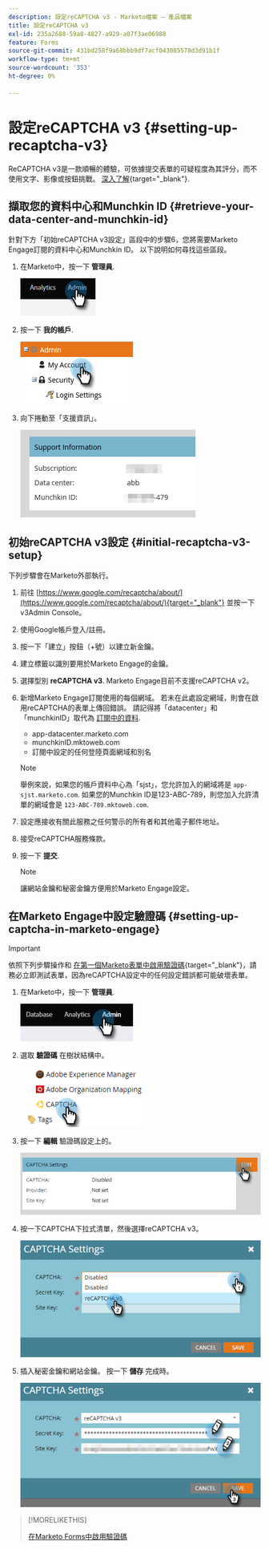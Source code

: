 ```yaml
---
description: 設定reCAPTCHA v3 - Marketo檔案 — 產品檔案
title: 設定reCAPTCHA v3
exl-id: 235a2688-59a8-4827-a929-a07f3ae06988
feature: Forms
source-git-commit: 431bd258f9a68bbb9df7acf043085578d3d91b1f
workflow-type: tm+mt
source-wordcount: '353'
ht-degree: 0%

---
```


# 設定reCAPTCHA v3 {#setting-up-recaptcha-v3}

ReCAPTCHA v3是一款順暢的體驗，可依據提交表單的可疑程度為其評分，而不使用文字、影像或按鈕挑戰。 [深入了解](https://developers.google.com/search/blog/2018/10/introducing-recaptcha-v3-new-way-to){target="_blank"}.

## 擷取您的資料中心和Munchkin ID {#retrieve-your-data-center-and-munchkin-id}

針對下方「初始reCAPTCHA v3設定」區段中的步驟6，您將需要Marketo Engage訂閱的資料中心和Munchkin ID。 以下說明如何尋找這些區段。

1. 在Marketo中，按一下 **管理員**.

   ![](assets/setting-up-recaptcha-v3-1.png)

1. 按一下 **我的帳戶**.

   ![](assets/setting-up-recaptcha-v3-2.png)

1. 向下捲動至「支援資訊」。

   ![](assets/setting-up-recaptcha-v3-3.png)

## 初始reCAPTCHA v3設定 {#initial-recaptcha-v3-setup}

下列步驟會在Marketo外部執行。

1. 前往 [https://www.google.com/recaptcha/about/](https://www.google.com/recaptcha/about/){target="_blank"} 並按一下v3Admin Console。

1. 使用Google帳戶登入/註冊。

1. 按一下「建立」按鈕（+號）以建立新金鑰。

1. 建立標籤以識別要用於Marketo Engage的金鑰。

1. 選擇型別 **reCAPTCHA v3**. Marketo Engage目前不支援reCAPTCHA v2。

1. 新增Marketo Engage訂閱使用的每個網域。 若未在此處設定網域，則會在啟用reCAPTCHA的表單上傳回錯誤。 請記得將「datacenter」和「munchkinID」取代為 [訂閱中的資料](#retrieve-your-data-center-and-munchkin-id).

   * app-datacenter.marketo.com
   * munchkinID.mktoweb.com
   * 訂閱中設定的任何登陸頁面網域和別名

   >[!NOTE]
   >
   >舉例來說，如果您的帳戶資料中心為「sjst」，您允許加入的網域將是 `app-sjst.marketo.com`. 如果您的Munchkin ID是123-ABC-789，則您加入允許清單的網域會是 `123-ABC-789.mktoweb.com`.

1. 設定應接收有關此服務之任何警示的所有者和其他電子郵件地址。

1. 接受reCAPTCHA服務條款。

1. 按一下 **提交**.

   >[!NOTE]
   >
   >讓網站金鑰和秘密金鑰方便用於Marketo Engage設定。

## 在Marketo Engage中設定驗證碼 {#setting-up-captcha-in-marketo-engage}

>[!IMPORTANT]
>
>依照下列步驟操作和 [在第一個Marketo表單中啟用驗證碼](/help/marketo/product-docs/demand-generation/forms/using-captcha/enable-captcha-in-marketo-forms.md){target="_blank"}，請務必立即測試表單，因為reCAPTCHA設定中的任何設定錯誤都可能破壞表單。

1. 在Marketo中，按一下 **管理員**.

   ![](assets/setting-up-recaptcha-v3-4.png)

1. 選取 **驗證碼** 在樹狀結構中。

   ![](assets/setting-up-recaptcha-v3-5.png)

1. 按一下 **編輯** 驗證碼設定上的。

   ![](assets/setting-up-recaptcha-v3-6.png)

1. 按一下CAPTCHA下拉式清單，然後選擇reCAPTCHA v3。

   ![](assets/setting-up-recaptcha-v3-7.png)

1. 插入秘密金鑰和網站金鑰。 按一下 **儲存** 完成時。

   ![](assets/setting-up-recaptcha-v3-8.png)

>[!MORELIKETHIS]
>
>[在Marketo Forms中啟用驗證碼](/help/marketo/product-docs/demand-generation/forms/using-captcha/enable-captcha-in-marketo-forms.md)
